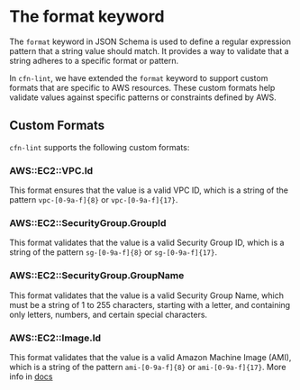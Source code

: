 # The format keyword

The `format` keyword in JSON Schema is used to define a regular expression pattern that a string value should match. It provides a way to validate that a string adheres to a specific format or pattern.

In `cfn-lint`, we have extended the `format` keyword to support custom formats that are specific to AWS resources. These custom formats help validate values against specific patterns or constraints defined by AWS.

## Custom Formats

`cfn-lint` supports the following custom formats:

### AWS::EC2::VPC.Id

This format ensures that the value is a valid VPC ID, which is a string of the pattern `vpc-[0-9a-f]{8}` or `vpc-[0-9a-f]{17}`.

### AWS::EC2::SecurityGroup.GroupId

This format validates that the value is a valid Security Group ID, which is a string of the pattern `sg-[0-9a-f]{8}` or `sg-[0-9a-f]{17}`.

### AWS::EC2::SecurityGroup.GroupName

This format validates that the value is a valid Security Group Name, which must be a string of 1 to 255 characters, starting with a letter, and containing only letters, numbers, and certain special characters.

### AWS::EC2::Image.Id

This format validates that the value is a valid Amazon Machine Image (AMI), which is a string of the pattern `ami-[0-9a-f]{8}` or `ami-[0-9a-f]{17}`.  More info in [docs](https://docs.aws.amazon.com/AWSEC2/latest/UserGuide/resource-ids.html)
